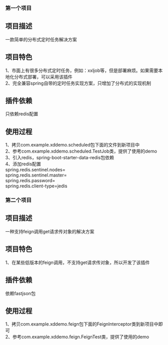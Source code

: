### 第一个项目

## 项目描述

一款简单的分布式定时任务解决方案

## 项目特色

1、市面上有很多分布式定时任务，例如：xxljob等，但是部署麻烦。如果需要本地化分布式部署，可以采用该插件<br>
2、完全兼容spring自带的定时任务实现方案，只增加了分布式的实现机制

## 插件依赖

只依赖redis配置

## 使用过程

1、拷贝com.example.xddemo.scheduled包下面的文件到新项目中<br>
2、参考com.example.xddemo.scheduled.TestJob类，提供了使用的demo<br>
3、引入redis，spring-boot-starter-data-redis包依赖<br>
4、添加redis配置<br>
spring.redis.sentinel.nodes=<br>
spring.redis.sentinel.master=<br>
spring.redis.password=<br>
spring.redis.client-type=jedis

### 第二个项目

## 项目描述

一种支持feign调用get请求传对象的解决方案

## 项目特色

1、在某些低版本的feign调用，不支持get请求传对象，所以开发了该插件

## 插件依赖

依赖fastjson包

## 使用过程

1、拷贝com.example.xddemo.feign包下面的FeignInterceptor类到新项目中即可<br>
2、参考com.example.xddemo.feign.FeignTest类，提供了使用的demo<br>


